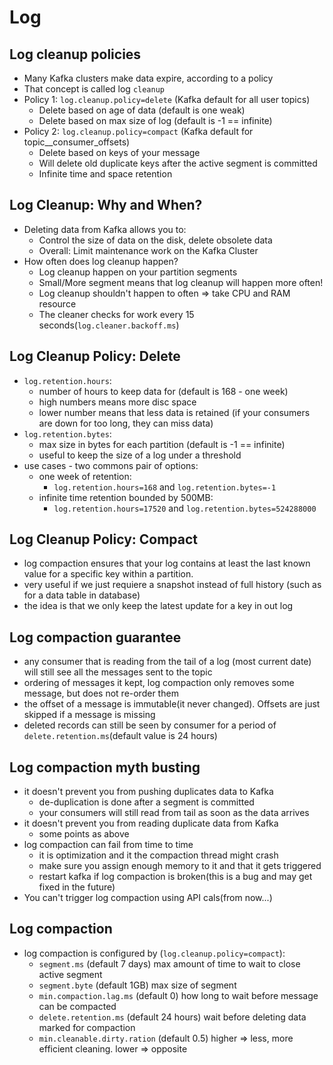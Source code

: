 # Log



## Log cleanup policies
* Many Kafka clusters make data expire, according to a policy
* That concept is called log `cleanup`
* Policy 1: `log.cleanup.policy=delete` (Kafka default for all user topics)
  * Delete based on age of data (default is one weak)
  * Delete based on max size of log (default is -1 == infinite)
* Policy 2: `log.cleanup.policy=compact` (Kafka default for topic__consumer_offsets)
  * Delete based on keys of your message
  * Will delete old duplicate keys after the active segment is committed
  * Infinite time and space retention



## Log Cleanup: Why and When?
* Deleting data from Kafka allows you to:
  * Control the size of data on the disk, delete obsolete data
  * Overall: Limit maintenance work on the Kafka Cluster
* How often does log cleanup happen?
  * Log cleanup happen on your partition segments
  * Small/More segment means that log cleanup will happen more often!
  * Log cleanup shouldn't happen to often => take CPU and RAM resource
  * The cleaner checks for work every 15 seconds(`log.cleaner.backoff.ms`)



## Log Cleanup Policy: Delete
* `log.retention.hours`:
  * number of hours to keep data for (default is 168 - one week)
  * high numbers means more disc space
  * lower number means that less data is retained (if your consumers are down for too long, they can miss data)
* `log.retention.bytes`:
  * max size in bytes for each partition (default is -1 == infinite)
  * useful to keep the size of a log under a threshold
* use cases - two commons pair of options:
  * one week of retention:
    * `log.retention.hours=168` and `log.retention.bytes=-1`
  * infinite time retention bounded by 500MB:
    * `log.retention.hours=17520` and `log.retention.bytes=524288000`



## Log Cleanup Policy: Compact
* log compaction ensures that your log contains at least the last known value for a specific key within a partition.
* very useful if we just requiere a snapshot instead of full history (such as for a data table in database)
* the idea is that we only keep the latest update for a key in out log



## Log compaction guarantee
* any consumer that is reading from the tail of a log (most current date) will still see all the messages sent to the topic
* ordering of messages it kept, log compaction only removes some message, but does not re-order them
* the offset of a message is immutable(it never changed). Offsets are just skipped if a message is missing
* deleted records can still be seen by consumer for a period of `delete.retention.ms`(default value is 24 hours)



## Log compaction myth busting
* it doesn't prevent you from pushing duplicates data to Kafka
  * de-duplication is done after a segment is committed
  * your consumers will still read from tail as soon as the data arrives
* it doesn't prevent you from reading duplicate data from Kafka
  * some points as above
* log compaction can fail from time to time
  * it is optimization and it the compaction thread might crash
  * make sure you assign enough memory to it and that it gets triggered
  * restart kafka if log compaction is broken(this is a bug and may get fixed in the future)
* You can't trigger log compaction using API cals(from now...)


## Log compaction
* log compaction is configured by (`log.cleanup.policy=compact`):
  * `segment.ms` (default 7 days) max amount of time to wait to close active segment
  * `segment.byte` (default 1GB) max size of segment
  * `min.compaction.lag.ms` (default 0) how long to wait before message can be compacted
  * `delete.retention.ms` (default 24 hours) wait before deleting data marked for compaction
  * `min.cleanable.dirty.ration` (default 0.5) higher => less, more efficient cleaning. lower => opposite




